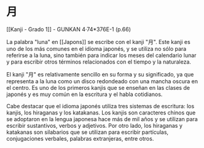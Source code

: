 # 月

[[Kanji - Grado 1]] - GUNKAN 4·74\*376E-1 (p.66)

La palabra "luna" en [[Japons]] se escribe con el kanji "月". Este kanji es uno de los más comunes en el idioma japonés, y se utiliza no sólo para referirse a la luna, sino también para indicar los meses del calendario lunar y para escribir otros términos relacionados con el tiempo y la naturaleza.

El kanji "月" es relativamente sencillo en su forma y su significado, ya que representa a la luna como un disco redondeado con una mancha oscura en el centro. Es uno de los primeros kanjis que se enseñan en las clases de japonés y es muy común en la escritura y el habla cotidianos.

Cabe destacar que el idioma japonés utiliza tres sistemas de escritura: los kanjis, los hiraganas y los katakanas. Los kanjis son caracteres chinos que se adoptaron en la lengua japonesa hace más de mil años y se utilizan para escribir sustantivos, verbos y adjetivos. Por otro lado, los hiraganas y katakanas son silabarios que se utilizan para escribir partículas, conjugaciones verbales, palabras extranjeras, entre otros.